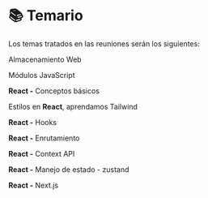 # 📚 Temario

Los temas tratados en las reuniones serán los siguientes:

Almacenamiento Web

Módulos JavaScript&#x20;

**React -** Conceptos básicos

Estilos en **React**, aprendamos Tailwind

**React -** Hooks

**React -** Enrutamiento

**React -** Context API&#x20;

**React -** Manejo de estado - zustand

**React -** Next.js&#x20;

